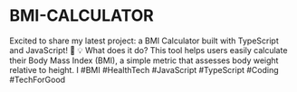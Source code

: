 # BMI-CALCULATOR
Excited to share my latest project: a BMI Calculator built with TypeScript and JavaScript! 🚀  💡 What does it do? This tool helps users easily calculate their Body Mass Index (BMI), a simple metric that assesses body weight relative to height. I  #BMI #HealthTech #JavaScript #TypeScript #Coding #TechForGood

